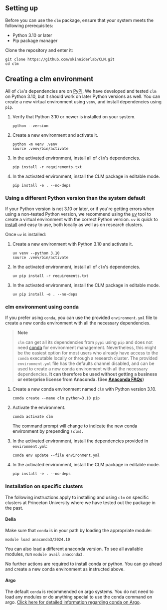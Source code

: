 ## Setting up

Before you can use the `clm` package, ensure that your system meets the following prerequisites:

- Python 3.10 or later
- Pip package manager

Clone the repository and enter it:
   ```
   git clone https://github.com/skinniderlab/CLM.git
   cd clm
   ```

## Creating a clm environment

All of `clm`'s dependencies are on [PyPI](https://pypi.org/). We have developed and tested `clm` on Python 3.10, but it should work on later Python versions as well.
You can create a new virtual environment using `venv`, and install dependencies using `pip`.

1. Verify that Python 3.10 or newer is installed on your system.
   ```
   python --version
   ```

2. Create a new environment and activate it.
   ```
   python -m venv .venv
   source .venv/bin/activate
   ```

3. In the activated environment, install all of `clm`'s dependencies.
    ```
    pip install -r requirements.txt
    ```

4. In the activated environment, install the CLM package in editable mode.
    ```
    pip install -e . --no-deps
    ```

### Using a different Python version than the system default

If your Python version is not 3.10 or later, or if you're getting errors when using a non-tested Python version, we recommend using the [uv](https://github.com/astral-sh/uv) tool to create a virtual environment with the correct Python version.
`uv` is quick to [install](https://github.com/astral-sh/uv?tab=readme-ov-file#installation) and easy to use, both locally as well as on research clusters.

Once `uv` is installed:

1. Create a new environment with Python 3.10 and activate it.
   ```
   uv venv --python 3.10
   source .venv/bin/activate
   ```

2. In the activated environment, install all of `clm`'s dependencies.
    ```
    uv pip install -r requirements.txt
    ```

3. In the activated environment, install the CLM package in editable mode.
    ```
    uv pip install -e . --no-deps
    ```

### clm environment using conda

If you prefer using `conda`, you can use the provided `environment.yml` file to create a new conda environment with all the necessary dependencies.
> **Note**
>
> `clm` can get all its dependencies from `pypi` using `pip` and does not need [conda](https://docs.anaconda.com/miniconda/) for environment management.
Nevertheless, this might be the easiest option for most users who already have access to the `conda` executable locally or through a research cluster. The provided `environment.yml` file
has the defaults channel disabled, and can be used to create a new conda environment with all the necessary dependencies.
**It can therefore be used without getting a business or enterprise license from Anaconda. (See [Anaconda FAQs](https://www.anaconda.com/pricing/terms-of-service-faqs))**

1. Create a new conda environment named `clm` with Python version 3.10.
   ```
   conda create --name clm python=3.10 pip
   ```

2. Activate the environment.
   ```
   conda activate clm
   ```
   The command prompt will change to indicate the new conda environment by prepending `(clm)`.

3. In the activated environment, install the dependencies provided in `environment.yml`:
    ```
    conda env update --file environment.yml
    ```

4. In the activated environment, install the CLM package in editable mode.
    ```
    pip install -e . --no-deps
    ```

### Installation on specific clusters

The following instructions apply to installing and using `clm` on specific clusters at
Princeton University where we have tested out the package in the past.

#### Della
Make sure that `conda` is in your path by loading the appropriate module:

```
module load anaconda3/2024.10
```
You can also load a different anaconda version. To see all available modules, run `module avail anaconda3`.

No further actions are required to install conda or python. You can go ahead and create a new conda environment as instructed above.

#### Argo
The default `conda` is recommended on argo systems. You do not need to load any modules or do anything special to use the conda command on argo. [Click here for detailed information regarding conda on Argo](https://lsidocs.princeton.edu/index.php/Conda).
